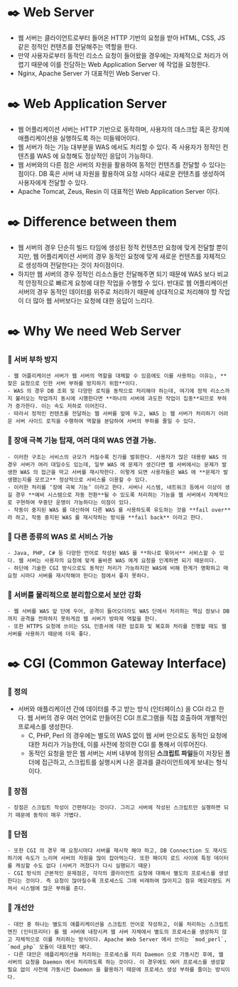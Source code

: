 # ✒️ Web Server

- 웹 서버는 클라이언트로부터 들어온 HTTP 기반의 요청을 받아 HTML, CSS, JS 같은 정적인 컨텐츠를 전달해주는 역할을 한다.
- 만약 사용자로부터 동적인 리소스 요청이 들어왔을 경우에는 자체적으로 처리가 어렵기 때문에 이를 전담하는 Web Application Server 에 작업을 요청한다.
- Nginx, Apache Server 가 대표적인 Web Server 다.

# ✒️ Web Application Server

- 웹 어플리케이션 서버는 HTTP 기반으로 동작하며, 사용자의 데스크탑 혹은 장치에 애플리케이션을 실행하도록 하는 미들웨어이다.
- 웹 서버가 하는 기능 대부분을 WAS 에서도 처리할 수 있다. 즉 사용자가 정적인 컨텐츠를 WAS 에 요청해도 정상적인 응답이 가능하다.
- 웹 서버와의 다른 점은 서버의 자원을 활용하여 동적인 컨텐츠를 전달할 수 있다는 점이다. DB 혹은 서버 내 자원을 활용하여 요청 시마다 새로운 컨텐츠를 생성하여 사용자에게 전달할 수 있다.
- Apache Tomcat, Zeus, Resin 이 대표적인 Web Application Server 이다.

# ✒️ Difference between them

- 웹 서버의 경우 단순히 빌드 타임에 생성된 정적 컨텐츠만 요청에 맞게 전달할 뿐이지만, 웹 어플리케이션 서버의 경우 동적인 요청에 맞게 새로운 컨텐츠를 자체적으로 생성하여 전달한다는 것이 차이점이다.
- 하지만 웹 서버의 경우 정적인 리소스들만 전달해주면 되기 때문에 WAS 보다 비교적 안정적으로 빠르게 요청에 대한 작업을 수행할 수 있다. 반대로 웹 어플리케이션 서버의 경우 동적인 데이터를 위주로 처리하기 때문에 상대적으로 처리해야 할 작업이 더 많아 웹 서버보다는 요청에 대한 응답이 느리다.

# ✒️ Why We need Web Server

### 📒 서버 부하 방지
    - 웹 어플리케이션 서버가 웹 서버의 역할을 대체할 수 있음에도 이를 사용하는 이유는, **잦은 요청으로 인한 서버 부하를 방지하기 위함**이다.
    - WAS 의 경우 DB 조회 및 다양한 로직을 동적으로 처리해야 하는데, 여기에 정적 리소스까지 불러오는 작업까지 동시에 시행한다면 **하나의 서버에 과도한 작업이 집중**되므로 부하가 증가한다. 이는 속도 저하로 이어진다.
    - 따라서 정적인 컨텐츠를 전달하는 웹 서버를 앞에 두고, WAS 는 웹 서버가 처리하기 어려운 서버 사이드 로직을 수행하여 역할을 분담하여 서버의 부하를 줄일 수 있다.
### 📒 장애 극복 기능 탑재, 여러 대의 WAS 연결 가능.
    - 이러한 구조는 서비스의 규모가 커질수록 진가를 발휘한다. 사용자가 많은 대용량 WAS 의 경우 서버가 여러 대일수도 있는데, 일부 WAS 에 문제가 생긴다면 웹 서버에서는 문제가 발생한 WAS 의 접근을 막고 서버를 재시작한다. 이렇게 되면 사용자들은 WAS 에 **문제가 발생했는지를 모르고** 정상적으로 서비스를 이용할 수 있다.
    - 이러한 처리를 ‘장애 극복 기능’ 이라고 한다. 서버나 시스템, 네트워크 등에서 이상이 생길 경우 **예비 시스템으로 자동 전환**될 수 있도록 처리하는 기능을 웹 서버에서 자체적으로 구현하여 무중단 운영이 가능하다는 이점이 있다.
    - 작동이 중지된 WAS 를 대신하여 다른 WAS 를 사용하도록 유도하는 것을 **fail over** 라 하고, 작동 중지된 WAS 를 재시작하는 방식을 **fail back** 이라고 한다.
### 📒 다른 종류의 WAS 로 서비스 가능
    - Java, PHP, C# 등 다양한 언어로 작성된 WAS 를 **하나로 묶어서** 서비스할 수 있다. 웹 서버는 사용자의 요청에 맞게 올바른 WAS 에게 요청을 인계하면 되기 때문이다.
    - 하단에 기술한 CGI 방식으로도 동적인 처리가 가능하지만 WAS에 비해 한계가 명확하고 매 요청 시마다 서버를 재시작해야 한다는 점에서 좋지 못하다.
### 📒 서버를 물리적으로 분리함으로서 보안 강화
    - 웹 서버를 WAS 앞 단에 두어, 공격이 들어오더라도 WAS 단에서 처리하는 핵심 정보나 DB 까지 공격을 전파하지 못하게끔 웹 서버가 방파제 역할을 한다.
    - 또한 HTTPS 요청에 쓰이는 SSL 인증서에 대한 암호화 및 복호화 처리를 진행할 때도 웹 서버를 사용하기 때문에 더욱 좋다.

# ✒️ CGI (**Common Gateway Interface)**

### 📒 정의
- 서버와 애플리케이션 간에 데이터를 주고 받는 방식 (인터페이스) 을 CGI 라고 한다. 웹 서버의 경우 여러 언어로 만들어진 CGI 프로그램을 직접 호출하여 개별적인 프로세스를 생성한다.
    - C, PHP, Perl 의 경우에는 별도의 WAS 없이 웹 서버 만으로도 동적인 요청에 대한 처리가 가능한데, 이를 사전에 정의한 CGI 를 통해서 이루어진다.
    - 동적인 요청을 받은 웹 서버는 서버 내부에 정의된 **스크립트 파일**들이 저장된 폴더에 접근하고, 스크립트를 실행시켜 나온 결과를 클라이언트에게 보내는 형식이다.
### 📒 장점
    - 장점은 스크립트 작성이 간편하다는 것이다. 그리고 서버에 작성된 스크립트만 실행하면 되기 때문에 동작이 매우 가볍다.
### 📒 단점
    - 또한 CGI 의 경우 매 요청시마다 서버를 재시작 해야 하고, DB Connection 도 재시도 하기에 속도가 느리며 서버의 자원을 많이 잡아먹는다. 또한 페이지 로드 사이에 특정 데이터를 캐싱할 수도 없다 (서버가 꺼졌다가 다시 실행되기 때문)
    - CGI 방식의 근본적인 문제점은, 각각의 클라이언트 요청에 대해서 별도의 프로세스를 생성한다는 것이다. 즉 요청이 많아질수록 프로세스도 그에 비례하여 많아지고 점유 메모리량도 커져서 시스템에 많은 부하를 준다.
### 📒 개선안
    - 대안 중 하나는 별도의 애플리케이션을 스크립트 언어로 작성하고, 이를 처리하는 스크립트 엔진 (인터프리터) 를 웹 서버에 내장시켜 웹 서버 자체에서 별도의 프로세스를 생성하지 않고 자체적으로 이를 처리하는 방식이다. Apache Web Server 에서 쓰이는 `mod_perl`, `mod_php` 모듈이 대표적인 예다.
    - 다른 대안은 애플리케이션을 처리하는 프로세스를 미리 Daemon 으로 가동시킨 후에, 웹 서버의 요청을 Daemon 에서 처리하도록 하는 것이다. 이 경우에도 여러 프로세스를 생성할 필요 없이 사전에 가동시킨 Daemon 을 활용하기 때문에 프로세스 생성 부하를 줄이는 방식이다.